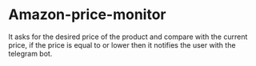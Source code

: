 # Amazon-price-monitor
It asks for the desired price of the product and compare with the current price, if the price is equal to or lower then it notifies the user  with the telegram bot.

